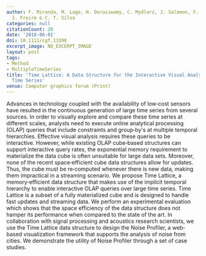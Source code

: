 ```yaml
---
author: F. Miranda, M. Lage, H. Doraiswamy, C. Mydlarz, J. Salamon, Y. Lockerman,
  J. Freire & C. T. Silva
categories: null
citationCount: 20
date: '2018-06-01'
doi: 10.1111/cgf.13398
excerpt_image: NO_EXCERPT_IMAGE
layout: post
tags:
- Method
- MultipleTimeSeries
title: 'Time Lattice: A Data Structure for the Interactive Visual Analysis of Large
  Time Series'
venue: Computer graphics forum (Print)
---
```

Advances in technology coupled with the availability of low‐cost sensors have resulted in the continuous generation of large time series from several sources. In order to visually explore and compare these time series at different scales, analysts need to execute online analytical processing (OLAP) queries that include constraints and group‐by's at multiple temporal hierarchies. Effective visual analysis requires these queries to be interactive. However, while existing OLAP cube‐based structures can support interactive query rates, the exponential memory requirement to materialize the data cube is often unsuitable for large data sets. Moreover, none of the recent space‐efficient cube data structures allow for updates. Thus, the cube must be re‐computed whenever there is new data, making them impractical in a streaming scenario. We propose Time Lattice, a memory‐efficient data structure that makes use of the implicit temporal hierarchy to enable interactive OLAP queries over large time series. Time Lattice is a subset of a fully materialized cube and is designed to handle fast updates and streaming data. We perform an experimental evaluation which shows that the space efficiency of the data structure does not hamper its performance when compared to the state of the art. In collaboration with signal processing and acoustics research scientists, we use the Time Lattice data structure to design the Noise Profiler, a web‐based visualization framework that supports the analysis of noise from cities. We demonstrate the utility of Noise Profiler through a set of case studies.
